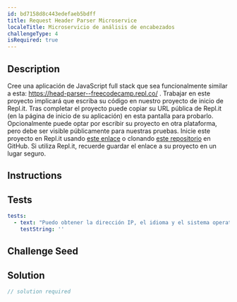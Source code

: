 ```yaml
---
id: bd7158d8c443edefaeb5bdff
title: Request Header Parser Microservice
localeTitle: Microservicio de análisis de encabezados
challengeType: 4
isRequired: true
---
```


## Description
<section id='description'> 
Cree una aplicación de JavaScript full stack que sea funcionalmente similar a esta: <a href='https://head-parser--freecodecamp.repl.co/' target='_blank'>https://head-parser--freecodecamp.repl.co/</a> . 
Trabajar en este proyecto implicará que escriba su código en nuestro proyecto de inicio de Repl.it. Tras completar el proyecto puede copiar su URL pública de Repl.it (en la página de inicio de su aplicación) en esta pantalla para probarlo. Opcionalmente puede optar por escribir su proyecto en otra plataforma, pero debe ser visible públicamente para nuestras pruebas. 
Inicie este proyecto en Repl.it usando <a href='https://repl.it/github/freeCodeCamp/boilerplate-project-headerparser' target='_blank'>este enlace</a> o clonando <a href='https://github.com/freeCodeCamp/boilerplate-project-headerparser/'>este repositorio</a> en GitHub. Si utiliza Repl.it, recuerde guardar el enlace a su proyecto en un lugar seguro. 
</section>

## Instructions
<section id='instructions'> 

</section>

## Tests
<section id='tests'>

```yml
tests:
  - text: "Puedo obtener la dirección IP, el idioma y el sistema operativo de mi navegador."
    testString: ''

```

</section>

## Challenge Seed
<section id='challengeSeed'>

</section>

## Solution
<section id='solution'>

```js
// solution required
```

</section>
